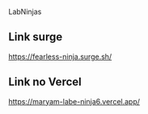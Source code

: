 LabNinjas

## Link surge

https://fearless-ninja.surge.sh/

## Link no Vercel
https://maryam-labe-ninja6.vercel.app/
